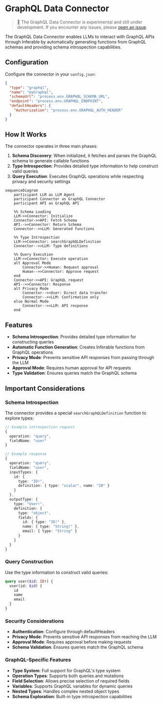# GraphQL Data Connector

> 📝 The GraphQL Data Connector is experimental and still under development.
> If you encounter any issues, please [open an issue](https://github.com/inferablehq/inferable/issues/).

The GraphQL Data Connector enables LLMs to interact with GraphQL APIs through Inferable by automatically generating functions from GraphQL schemas and providing schema introspection capabilities.

## Configuration

Configure the connector in your `config.json`:

```json
{
  "type": "graphql",
  "name": "myGraphql",
  "schemaUrl": "process.env.GRAPHQL_SCHEMA_URL",
  "endpoint": "process.env.GRAPHQL_ENDPOINT",
  "defaultHeaders": {
    "Authorization": "process.env.GRAPHQL_AUTH_HEADER"
  }
}
```

## How It Works

The connector operates in three main phases:

1. **Schema Discovery**: When initialized, it fetches and parses the GraphQL schema to generate callable functions
2. **Type Introspection**: Provides detailed type information to help construct valid queries
3. **Query Execution**: Executes GraphQL operations while respecting privacy and security settings

```mermaid
sequenceDiagram
    participant LLM as LLM Agent
    participant Connector as GraphQL Connector
    participant API as GraphQL API

    %% Schema Loading
    LLM->>Connector: Initialize
    Connector->>API: Fetch Schema
    API-->>Connector: Return Schema
    Connector-->>LLM: Generated functions

    %% Type Introspection
    LLM->>Connector: searchGraphQLDefinition
    Connector-->>LLM: Type definitions

    %% Query Execution
    LLM->>Connector: Execute operation
    alt Approval Mode
        Connector->>Human: Request approval
        Human-->>Connector: Approve request
    end
    Connector->>API: GraphQL request
    API-->>Connector: Response
    alt Privacy Mode
        Connector-->>User: Direct data transfer
        Connector-->>LLM: Confirmation only
    else Normal Mode
        Connector-->>LLM: API response
    end
```

## Features

- **Schema Introspection**: Provides detailed type information for constructing queries
- **Automatic Function Generation**: Creates Inferable functions from GraphQL operations
- **Privacy Mode**: Prevents sensitive API responses from passing through the LLM
- **Approval Mode**: Requires human approval for API requests
- **Type Validation**: Ensures queries match the GraphQL schema

## Important Considerations

### Schema Introspection

The connector provides a special `searchGraphQLDefinition` function to explore types:

```typescript
// Example introspection request
{
  operation: "query",
  fieldName: "user"
}

// Example response
{
  operation: "query",
  fieldName: "user",
  inputTypes: {
    id: {
      type: "ID!",
      definition: { type: "scalar", name: "ID" }
    }
  },
  outputType: {
    type: "User!",
    definition: {
      type: "object",
      fields: {
        id: { type: "ID!" },
        name: { type: "String!" },
        email: { type: "String" }
      }
    }
  }
}
```

### Query Construction

Use the type information to construct valid queries:

```graphql
query user($id: ID!) {
  user(id: $id) {
    id
    name
    email
  }
}
```

### Security Considerations

- **Authentication**: Configure through defaultHeaders
- **Privacy Mode**: Prevents sensitive API responses from reaching the LLM
- **Approval Mode**: Requires approval before making requests
- **Schema Validation**: Ensures queries match the GraphQL schema

### GraphQL-Specific Features

- **Type System**: Full support for GraphQL's type system
- **Operation Types**: Supports both queries and mutations
- **Field Selection**: Allows precise selection of required fields
- **Variables**: Supports GraphQL variables for dynamic queries
- **Nested Types**: Handles complex nested object types
- **Schema Exploration**: Built-in type introspection capabilities
